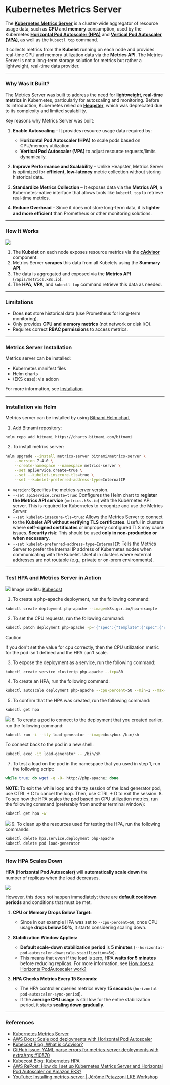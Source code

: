 # **Kubernetes Metrics Server**

The [**Kubernetes Metrics Server**](https://kubernetes-sigs.github.io/metrics-server/) is a cluster-wide aggregator of resource usage data, such as **CPU** and **memory** consumption, used by the Kubernetes [**Horizontal Pod Autoscaler (HPA)**](https://kubernetes.io/docs/tasks/run-application/horizontal-pod-autoscale/) and [**Vertical Pod Autoscaler (VPA)**](https://docs.aws.amazon.com/eks/latest/userguide/vertical-pod-autoscaler.html), as well as the `kubectl top` command.

It collects metrics from the **Kubelet** running on each node and provides real-time CPU and memory utilization data via the **Metrics API**. The Metrics Server is not a long-term storage solution for metrics but rather a lightweight, real-time data provider.

---

### **Why Was It Built?**
The Metrics Server was built to address the need for **lightweight, real-time metrics** in Kubernetes, particularly for autoscaling and monitoring. Before its introduction, Kubernetes relied on [**Heapster**](https://github.com/kubernetes-retired/heapster), which was deprecated due to its complexity and limited scalability.

Key reasons why Metrics Server was built:
1. **Enable Autoscaling** – It provides resource usage data required by:
   - **Horizontal Pod Autoscaler (HPA)** to scale pods based on CPU/memory utilization.
   - **Vertical Pod Autoscaler (VPA)** to adjust resource requests/limits dynamically.
   
2. **Improve Performance and Scalability** – Unlike Heapster, Metrics Server is optimized for **efficient, low-latency** metric collection without storing historical data.

3. **Standardize Metrics Collection** – It exposes data via the **Metrics API**, a Kubernetes-native interface that allows tools like `kubectl top` to retrieve real-time metrics.

4. **Reduce Overhead** – Since it does not store long-term data, it is **lighter and more efficient** than Prometheus or other monitoring solutions.

---

### **How It Works**

![](../../img/metrics_server.png)

1. The **Kubelet** on each node exposes resource metrics via the [**cAdvisor**](https://www.kubecost.com/kubernetes-devops-tools/cadvisor/) component.
2. Metrics Server **scrapes** this data from all Kubelets using the **Summary API**.
3. The data is aggregated and exposed via the **Metrics API** (`/apis/metrics.k8s.io`).
4. The **HPA**, **VPA**, and `kubectl top` command retrieve this data as needed.

---

### **Limitations**
- Does **not** store historical data (use Prometheus for long-term monitoring).
- Only provides **CPU and memory metrics** (not network or disk I/O).
- Requires correct **RBAC permissions** to access metrics.

---

### **Metrics Server Installation**

Metrics server can be installed:
- Kubernetes manifest files
- Helm charts
- (EKS case): via addon

For more information, see [Installation](https://github.com/kubernetes-sigs/metrics-server?tab=readme-ov-file#installation)

---

### **Installation via Helm**

Metrics server can be installed by using [Bitnami Helm chart](https://artifacthub.io/packages/helm/bitnami/metrics-server)

1. Add Bitnami repository:
```bash
helm repo add bitnami https://charts.bitnami.com/bitnami
```
2. To install metrics server:
```bash
helm upgrade --install metrics-server bitnami/metrics-server \
    --version 7.4.0 \
    --create-namespace --namespace metrics-server \
    --set apiService.create=true \
    --set --kubelet-insecure-tls=true \
    --set --kubelet-preferred-address-type=InternalIP
```

- `version`: Specifies the metrics-server version.
- `--set apiService.create=true`: Configures the Helm chart to **register the Metrics API service** (`metrics.k8s.io`) with the Kubernetes API server. This is required for Kubernetes to recognize and use the Metrics Server.
- `--set kubelet-insecure-tls=true`: Allows the Metrics Server to connect to the **Kubelet API without verifying TLS certificates**. Useful in clusters where **self-signed certificates** or improperly configured TLS may cause issues. **Security risk**: This should be used **only in non-production or when necessary**.
- `--set kubelet-preferred-address-type=InternalIP`: Tells the Metrics Server to prefer the Internal IP address of Kubernetes nodes when communicating with the Kubelet. Useful in clusters where external addresses are not routable (e.g., private or on-prem environments).

---

### **Test HPA and Metrics Server in Action**

![](../../img/hpa-overview.png)
Image credits: [Kubecost](https://www.kubecost.com/kubernetes-autoscaling/kubernetes-hpa/)

1. To create a php-apache deployment, run the following command:
```bash
kubectl create deployment php-apache --image=k8s.gcr.io/hpa-example
```
2. To set the CPU requests, run the following command:
```bash
kubectl patch deployment php-apache -p='{"spec":{"template":{"spec":{"containers":[{"name":"hpa-example","resources":{"requests":{"cpu":"200m"}}}]}}}}'
```
> [!CAUTION]
> If you don't set the value for cpu correctly, then the CPU utilization metric for the pod isn't defined and the HPA can't scale.

3. To expose the deployment as a service, run the following command:
```bash
kubectl create service clusterip php-apache --tcp=80
```
4. To create an HPA, run the following command:
```bash
kubectl autoscale deployment php-apache --cpu-percent=50 --min=1 --max=10
```
5. To confirm that the HPA was created, run the following command:
```bash
kubectl get hpa
```
![](https://i.imgur.com/lacmpFz.png)
6. To create a pod to connect to the deployment that you created earlier, run the following command:
```bash
kubectl run -i --tty load-generator --image=busybox /bin/sh
```
To connect back to the pod in a new shell:
```bash
kubectl exec -it load-generator -- /bin/sh
```
7. To test a load on the pod in the namespace that you used in step 1, run the following script:
```bash
while true; do wget -q -O- http://php-apache; done
```
**NOTE**: To exit the while loop and the tty session of the load generator pod, use CTRL + C to cancel the loop. Then, use CTRL + D to exit the session.
8.  To see how the HPA scales the pod based on CPU utilization metrics, run the following command (preferably from another terminal window):
```bash
kubectl get hpa -w
```
![](https://i.imgur.com/0wSmGJR.png)
9. To clean up the resources used for testing the HPA, run the following commands:
```bash
kubectl delete hpa,service,deployment php-apache
kubectl delete pod load-generator
```

---

### **How HPA Scales Down**
**HPA (Horizontal Pod Autoscaler)** will **automatically scale down** the number of replicas when the load decreases. 

![](https://i.imgur.com/DzneGEm.png)

However, this does not happen immediately; there are **default cooldown periods** and conditions that must be met.

1. **CPU or Memory Drops Below Target:**  
   - Since in our example HPA was set to `--cpu-percent=50`, once CPU usage **drops below 50%**, it starts considering scaling down.
   
2. **Stabilization Window Applies:**  
   - **Default scale-down stabilization period** is **5 minutes** (`--horizontal-pod-autoscaler-downscale-stabilization=5m`).
   - This means that even if the load is zero, HPA **waits for 5 minutes** before reducing replicas. For more information, see [How does a HorizontalPodAutoscaler work?](https://kubernetes.io/docs/tasks/run-application/horizontal-pod-autoscale/#support-for-cooldown-delay)

3. **HPA Checks Metrics Every 15 Seconds:**  
   - The HPA controller queries metrics every **15 seconds** (`horizontal-pod-autoscaler-sync-period`).
   - If the **average CPU usage** is still low for the entire stabilization period, it starts **scaling down gradually**.

---

### **References**
- [Kubernetes Metrics Server](https://kubernetes-sigs.github.io/metrics-server/)
- [AWS Docs: Scale pod deployments with Horizontal Pod Autoscaler](https://docs.aws.amazon.com/eks/latest/userguide/horizontal-pod-autoscaler.html)
- [Kubecost Blog: What is cAdvisor?](https://www.kubecost.com/kubernetes-devops-tools/cadvisor/)
- [GitHub issue: YAML parse errors for metrics-server deployments with extraArgs #10570](https://github.com/bitnami/charts/issues/10570)
- [Kubecost Blog: Kubernetes HPA](https://www.kubecost.com/kubernetes-autoscaling/kubernetes-hpa/)
- [AWS RePost: How do I set up Kubernetes Metrics Server and Horizontal Pod Autoscaler on Amazon EKS?](https://repost.aws/knowledge-center/eks-metrics-server-pod-autoscaler)
- [YouTube: Installing metrics-server | Jérôme Petazzoni LKE Workshop](https://www.youtube.com/watch?v=qUW1tsSXCkQ)